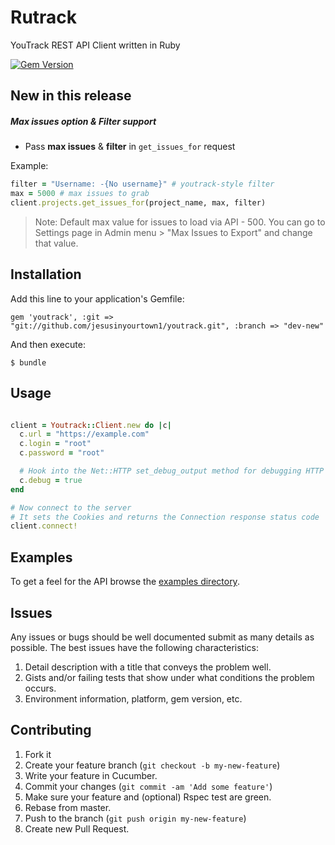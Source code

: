# Rutrack

YouTrack REST API Client written in Ruby

[![Gem Version](https://badge.fury.io/rb/rutrack.svg)](http://badge.fury.io/rb/rutrack)

## New in this release 

##### Max issues option & Filter support

- Pass  **max issues** &  **filter** in `get_issues_for` request

Example:

```ruby
filter = "Username: -{No username}" # youtrack-style filter
max = 5000 # max issues to grab
client.projects.get_issues_for(project_name, max, filter)
```

> Note: Default max value for issues to load via API - 500. You can go to Settings page in Admin menu > "Max Issues to Export" and change that value.


## Installation

Add this line to your application's Gemfile:

    gem 'youtrack', :git => "git://github.com/jesusinyourtown1/youtrack.git", :branch => "dev-new"

And then execute:

    $ bundle

## Usage

```ruby

client = Youtrack::Client.new do |c|
  c.url = "https://example.com"
  c.login = "root"
  c.password = "root"

  # Hook into the Net::HTTP set_debug_output method for debugging HTTP Request/Response Cycles
  c.debug = true
end

# Now connect to the server
# It sets the Cookies and returns the Connection response status code
client.connect!

```

## Examples

To get a feel for the API browse the [examples directory](https://github.com/jwaterfaucett/youtrack/tree/master/examples).

## Issues

Any issues or bugs should be well documented submit as many details as possible.
The best issues have the following characteristics:

1. Detail description with a title that conveys the problem well.
2. Gists and/or failing tests that show under what conditions the problem occurs.
3. Environment information, platform, gem version, etc.

## Contributing

1. Fork it
2. Create your feature branch (`git checkout -b my-new-feature`)
3. Write your feature in Cucumber.
4. Commit your changes (`git commit -am 'Add some feature'`)
5. Make sure your feature and (optional) Rspec test are green.
6. Rebase from master.
7. Push to the branch (`git push origin my-new-feature`)
8. Create new Pull Request.
